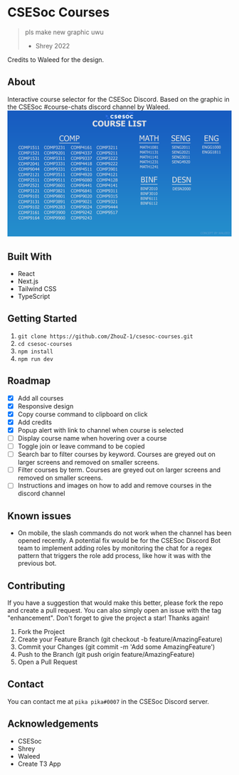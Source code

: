 # CSESoc Courses

> pls make new graphic uwu
>
> - Shrey 2022

Credits to Waleed for the design.

## About

Interactive course selector for the CSESoc Discord. Based on the graphic in the CSESoc #course-chats discord channel by Waleed.
![csesoc graphic](/public/Untitled-1.png)

## Built With

- React
- Next.js
- Tailwind CSS
- TypeScript

## Getting Started

1. `git clone https://github.com/ZhouZ-1/csesoc-courses.git`
2. `cd csesoc-courses`
3. `npm install`
4. `npm run dev`

## Roadmap

- [x] Add all courses
- [x] Responsive design
- [x] Copy course command to clipboard on click
- [x] Add credits
- [x] Popup alert with link to channel when course is selected
- [ ] Display course name when hovering over a course
- [ ] Toggle join or leave command to be copied
- [ ] Search bar to filter courses by keyword. Courses are greyed out on larger screens and removed on smaller screens.
- [ ] Filter courses by term. Courses are greyed out on larger screens and removed on smaller screens.
- [ ] Instructions and images on how to add and remove courses in the discord channel

## Known issues

- On mobile, the slash commands do not work when the channel has been opened recently. A potential fix would be for the CSESoc Discord Bot team to implement adding roles by monitoring the chat for a regex pattern that triggers the role add process, like how it was with the previous bot.

## Contributing

If you have a suggestion that would make this better, please fork the repo and create a pull request. You can also simply open an issue with the tag "enhancement". Don't forget to give the project a star! Thanks again!

1. Fork the Project
2. Create your Feature Branch (git checkout -b feature/AmazingFeature)
3. Commit your Changes (git commit -m 'Add some AmazingFeature')
4. Push to the Branch (git push origin feature/AmazingFeature)
5. Open a Pull Request

## Contact

You can contact me at `pika pika#0007` in the CSESoc Discord server.

## Acknowledgements

- CSESoc
- Shrey
- Waleed
- Create T3 App
